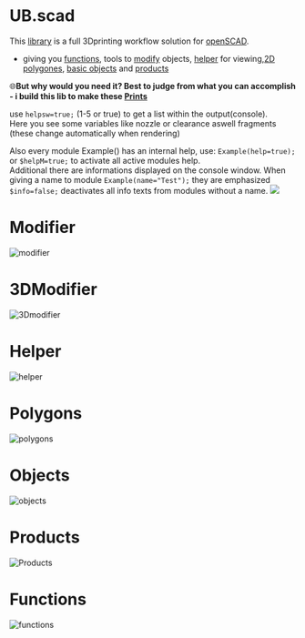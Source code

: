 # UB.scad
This [library](https://en.wikibooks.org/wiki/OpenSCAD_User_Manual/Libraries) is a full 3Dprinting workflow solution for [openSCAD](https://www.openscad.org).
- giving you [functions](#functions), tools to [modify](#modifier) objects, [helper](#helper) for viewing,[2D polygones](#polygones), [basic objects](#objects) and [products](#products)

🌐**But why would you need it? Best to judge from what you can accomplish - i build this lib to make these [Prints](https://www.prusaprinters.org/social/167780)**

  use `helpsw=true;` (1-5 or true) to get a list within the output(console).<br>
  Here you see some variables like nozzle or clearance aswell fragments (these change automatically when rendering)
  
  Also every module Example() has an internal help, use: `Example(help=true);` or `$helpM=true;` to activate all active modules help.<br>Additional there are informations displayed on the console window. When giving a name to module `Example(name="Test");` they are emphasized `$info=false;` deactivates all info texts from modules without a name.
  ![](https://github.com/UBaer21/UB.scad/blob/main/DEMO-UBscad/consoleTXT.png)

# Modifier

![modifier](https://github.com/UBaer21/UB.scad/blob/main/DEMO-UBscad/DEMOmodifier.png)

# 3DModifier

![3Dmodifier](https://github.com/UBaer21/UB.scad/blob/main/DEMO-UBscad/DEMO3Dmodifier.png)

# Helper

![helper](https://github.com/UBaer21/UB.scad/blob/main/DEMO-UBscad/DEMOhelper.png)

# Polygons

![polygons](https://github.com/UBaer21/UB.scad/blob/main/DEMO-UBscad/DEMOpolygons.png)

# Objects

![objects](https://github.com/UBaer21/UB.scad/blob/main/DEMO-UBscad/DEMOobjects.png)

# Products

![Products](https://github.com/UBaer21/UB.scad/blob/main/DEMO-UBscad/DEMOproducts.png)

# Functions

![functions](https://github.com/UBaer21/UB.scad/blob/main/DEMO-UBscad/DEMOfunctions.png)



